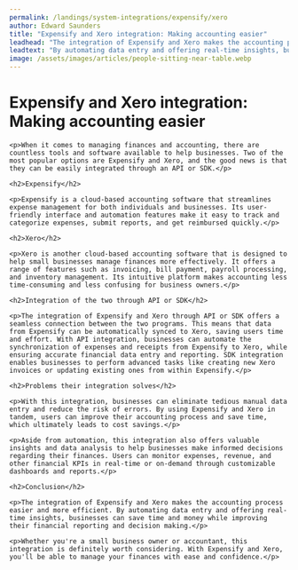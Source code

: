 ```yaml
---
permalink: /landings/system-integrations/expensify/xero
author: Edward Saunders
title: "Expensify and Xero integration: Making accounting easier"
leadhead: "The integration of Expensify and Xero makes the accounting process easier and more efficient"
leadtext: "By automating data entry and offering real-time insights, businesses can save time and money while improving their financial reporting and decision making."
image: /assets/images/articles/people-sitting-near-table.webp
---
```

<div class="arttext">	<h1>Expensify and Xero integration: Making accounting easier</h1>

	<p>When it comes to managing finances and accounting, there are countless tools and software available to help businesses. Two of the most popular options are Expensify and Xero, and the good news is that they can be easily integrated through an API or SDK.</p>

	<h2>Expensify</h2>

	<p>Expensify is a cloud-based accounting software that streamlines expense management for both individuals and businesses. Its user-friendly interface and automation features make it easy to track and categorize expenses, submit reports, and get reimbursed quickly.</p>

	<h2>Xero</h2>

	<p>Xero is another cloud-based accounting software that is designed to help small businesses manage finances more effectively. It offers a range of features such as invoicing, bill payment, payroll processing, and inventory management. Its intuitive platform makes accounting less time-consuming and less confusing for business owners.</p>

	<h2>Integration of the two through API or SDK</h2>

	<p>The integration of Expensify and Xero through API or SDK offers a seamless connection between the two programs. This means that data from Expensify can be automatically synced to Xero, saving users time and effort. With API integration, businesses can automate the synchronization of expenses and receipts from Expensify to Xero, while ensuring accurate financial data entry and reporting. SDK integration enables businesses to perform advanced tasks like creating new Xero invoices or updating existing ones from within Expensify.</p>

	<h2>Problems their integration solves</h2>

	<p>With this integration, businesses can eliminate tedious manual data entry and reduce the risk of errors. By using Expensify and Xero in tandem, users can improve their accounting process and save time, which ultimately leads to cost savings.</p>

	<p>Aside from automation, this integration also offers valuable insights and data analysis to help businesses make informed decisions regarding their finances. Users can monitor expenses, revenue, and other financial KPIs in real-time or on-demand through customizable dashboards and reports.</p>

	<h2>Conclusion</h2>

	<p>The integration of Expensify and Xero makes the accounting process easier and more efficient. By automating data entry and offering real-time insights, businesses can save time and money while improving their financial reporting and decision making.</p>

	<p>Whether you're a small business owner or accountant, this integration is definitely worth considering. With Expensify and Xero, you'll be able to manage your finances with ease and confidence.</p>
</div>